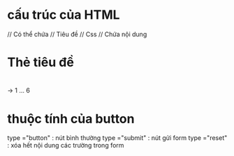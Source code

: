# cấu trúc của HTML
<html>

<head>
// Có thể chứa 
// Tiêu đề
// Css
</head>
<body>
// Chứa nội dung 
</body>
</html>


# Thẻ tiêu đề 
<h1></h1> -> 1 ... 6


# thuộc tính của button

type ="button" : nút bình thường
type ="submit" : nút gửi form
type ="reset" : xóa hết nội dung các trường trong form
